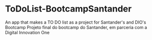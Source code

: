 # ToDoList-BootcampSantander
An app that makes a TO DO list as a project for Santander's and DIO's Bootcamp
Projeto final do bootcamp do Santander, em parceria com a Digital Innovation One
